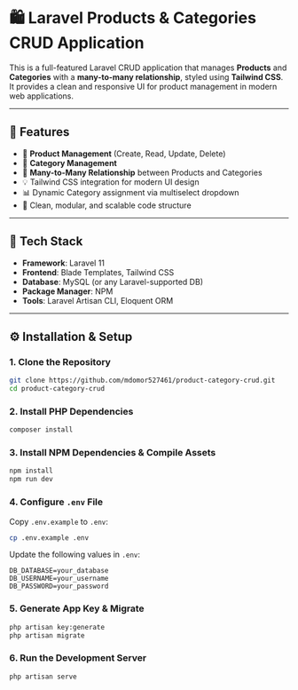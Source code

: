 # 🛍️ Laravel Products & Categories CRUD Application

This is a full-featured Laravel CRUD application that manages **Products** and **Categories** with a **many-to-many relationship**, styled using **Tailwind CSS**. It provides a clean and responsive UI for product management in modern web applications.

---

## 🚀 Features

- 🧾 **Product Management** (Create, Read, Update, Delete)
- 📂 **Category Management**
- 🔗 **Many-to-Many Relationship** between Products and Categories
- 💡 Tailwind CSS integration for modern UI design
- 📊 Dynamic Category assignment via multiselect dropdown
- 🧼 Clean, modular, and scalable code structure

---

## 🧰 Tech Stack

- **Framework**: Laravel 11
- **Frontend**: Blade Templates, Tailwind CSS
- **Database**: MySQL (or any Laravel-supported DB)
- **Package Manager**: NPM
- **Tools**: Laravel Artisan CLI, Eloquent ORM

---
## ⚙️ Installation & Setup

### 1. Clone the Repository

```bash
git clone https://github.com/mdomor527461/product-category-crud.git
cd product-category-crud
```

### 2. Install PHP Dependencies

```bash
composer install
```

### 3. Install NPM Dependencies & Compile Assets

```bash
npm install
npm run dev
```

### 4. Configure `.env` File

Copy `.env.example` to `.env`:

```bash
cp .env.example .env
```

Update the following values in `.env`:

```env
DB_DATABASE=your_database
DB_USERNAME=your_username
DB_PASSWORD=your_password
```

### 5. Generate App Key & Migrate

```bash
php artisan key:generate
php artisan migrate
```

### 6. Run the Development Server

```bash
php artisan serve
```




